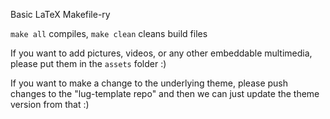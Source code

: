 Basic LaTeX Makefile-ry

`make all` compiles, `make clean` cleans build files

If you want to add pictures, videos, or any other embeddable multimedia, please put them in the `assets` folder :)

If you want to make a change to the underlying theme, please push changes to the "lug-template repo" and then we can just update the theme version from that :)
